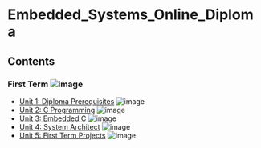 # Embedded_Systems_Online_Diploma

## Contents

### First Term ![image](https://progress-bar.dev/27/?title=InProgress)

- [Unit 1: Diploma Prerequisites](https://github.com/mostsfamahmoud/Embedded_Systems_Online_Diploma/tree/main) ![image](https://progress-bar.dev/100/?title=No_Assignments&color=bababa)
- [Unit 2: C Programming](./Unit%202%20(C%20Programming)) ![image](https://progress-bar.dev/100/)
- [Unit 3: Embedded C](./Unit%203%20(Embedded%20C)) ![image](https://progress-bar.dev/40/)
- [Unit 4: System Architect](./Unit%204%20(System%20Architect)) ![image](https://progress-bar.dev/33/)
- [Unit 5: First Term Projects](Unit_5_First_Term_Projects) ![image](https://progress-bar.dev/0/)
